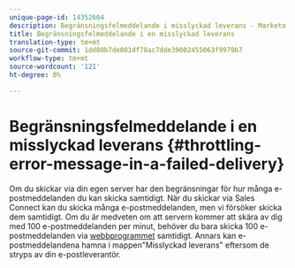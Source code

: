```yaml
---
unique-page-id: 14352604
description: Begränsningsfelmeddelande i misslyckad leverans - Marketo Docs - Produktdokumentation
title: Begränsningsfelmeddelande i en misslyckad leverans
translation-type: tm+mt
source-git-commit: 1dd80b7de801df78ac7dde39002455063f9979b7
workflow-type: tm+mt
source-wordcount: '121'
ht-degree: 0%

---
```



# Begränsningsfelmeddelande i en misslyckad leverans {#throttling-error-message-in-a-failed-delivery}

Om du skickar via din egen server har den begränsningar för hur många e-postmeddelanden du kan skicka samtidigt. När du skickar via Sales Connect kan du skicka många e-postmeddelanden, men vi försöker skicka dem samtidigt. Om du är medveten om att servern kommer att skära av dig med 100 e-postmeddelanden per minut, behöver du bara skicka 100 e-postmeddelanden via [webbprogrammet](https://toutapp.com/login) samtidigt. Annars kan e-postmeddelandena hamna i mappen&quot;Misslyckad leverans&quot; eftersom de stryps av din e-postleverantör.
